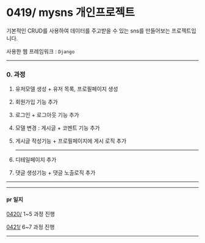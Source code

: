 # 0419/ mysns 개인프로젝트

기본적인 CRUD를 사용하여 데이터를 주고받을 수 있는 sns를 만들어보는 프로젝트입니다. 

사용한 웹 프레임워크 : `Django`

<hr>

### 0. 과정


1. 유저모델 생성 + 유저 목록, 프로필페이지 생성

2. 회원가입 기능 추가

3. 로그인 + 로그아웃 기능 추가

4. 모델 변경 : 게시글 + 코멘트 기능 추가

5. 게시글 작성기능 + 프로필페이지에 게시 로직 추가

   <hr>

6. 디테일페이지 추가

7. 댓글 생성기능 + 댓글 노출로직 추가

<hr>





<hr>

#### pr 일지

[0420/](./record/mysns_0420.md) 1~5 과정 진행

[0421/](./record/mysns_0421.md) 6~7 과정 진행

<hr>

